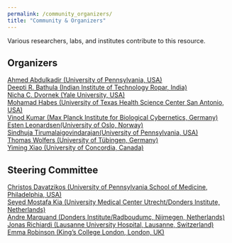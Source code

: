 ```yaml
---
permalink: /community_organizers/
title: "Community & Organizers"
---
```


Various researchers, labs, and institutes contribute to this resource.

## Organizers
[Ahmed Abdulkadir (University of Pennsylvania, USA)](https://www.med.upenn.edu/cbica/aibil/ahmeda.html) 
<br>
[Deepti R. Bathula (Indian Institute of Technology Ropar, India)](https://cse.iitrpr.ac.in/deepti/)
<br>
[Nicha C. Dvornek (Yale University, USA)](http://www.hellonicha.com)
<br>
[Mohamad Habes (University of Texas Health Science Center San Antonio, USA)](https://www.nallab.org/pi)
<br>
[Vinod Kumar (Max Planck Institute for Biological Cybernetics, Germany)](https://www.kyb.tuebingen.mpg.de/person/58996/2549)
<br>
[Esten Leonardsen(University of Oslo, Norway)]()
<br>
[Sindhuja Tirumalaigovindarajan(University of Pennsylvania, USA)]()
<br>
[Thomas Wolfers (University of Tübingen, Germany)](https://mhm-lab.github.io)
<br>
[Yiming Xiao (University of Concordia, Canada)]()
<br>

## Steering Committee
[Christos Davatzikos (University of Pennsylvania School of Medicine, Philadelphia, USA)]()
<br>
[Seyed Mostafa Kia (University Medical Center Utrecht/Donders Institute, Netherlands)]()
<br>
[Andre Marquand (Donders Institute/Radboudumc, Nijmegen, Netherlands)]()
<br>
[Jonas Richiardi (Lausanne University Hospital, Lausanne, Switzerland)]()
<br>
[Emma Robinson (King’s College London, London, UK)]()
<br>
